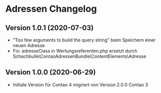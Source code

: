 # Adressen Changelog

## Version 1.0.1 (2020-07-03)

* "Too few arguments to build the query string" beim Speichern einer neuen Adresse
* Fix: adresseClass in Wertungsreferenten.php ersetzt durch Schachbulle\ContaoAdressenBundle\ContentElements\Adresse

## Version 1.0.0 (2020-06-29)

* Initiale Version für Contao 4 migriert von Version 2.0.0 Contao 3

